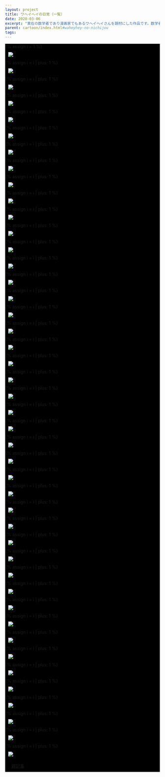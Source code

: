 ```yaml
---
layout: project
title: ワヘイヘイの日常（一覧）
date: 2020-03-06
excerpt: "実在の数学者であり漫画家でもあるワヘイヘイさんを題材にした作品です。数学者の日常を描きました。"
parent: cartoon/index.html#waheyhey-no-nichijou
tags: 
---
```


<div style="background-color:black">
{% assign i = 1 %}
<div style="padding : 10px">
  <img src="{{ site.img }}/waheyhey-no-nichijou/{{ i }}.png">
</div>
{% assign i = i | plus: 1 %}
<div style="padding : 10px">
  <img src="{{ site.img }}/waheyhey-no-nichijou/{{ i }}.png">
</div>
{% assign i = i | plus: 1 %}
<div style="padding : 10px">
  <img src="{{ site.img }}/waheyhey-no-nichijou/{{ i }}.png">
</div>
{% assign i = i | plus: 1 %}
<div style="padding : 10px">
  <img src="{{ site.img }}/waheyhey-no-nichijou/{{ i }}.png">
</div>
{% assign i = i | plus: 1 %}
<div style="padding : 10px">
  <img src="{{ site.img }}/waheyhey-no-nichijou/{{ i }}.png">
</div>
{% assign i = i | plus: 1 %}
<div style="padding : 10px">
  <img src="{{ site.img }}/waheyhey-no-nichijou/{{ i }}.png">
</div>
{% assign i = i | plus: 1 %}
<div style="padding : 10px">
  <img src="{{ site.img }}/waheyhey-no-nichijou/{{ i }}.png">
</div>
{% assign i = i | plus: 1 %}
<div style="padding : 10px">
  <img src="{{ site.img }}/waheyhey-no-nichijou/{{ i }}.png">
</div>
{% assign i = i | plus: 1 %}
<div style="padding : 10px">
  <img src="{{ site.img }}/waheyhey-no-nichijou/{{ i }}.png">
</div>
{% assign i = i | plus: 1 %}
<div style="padding : 10px">
  <img src="{{ site.img }}/waheyhey-no-nichijou/{{ i }}.png">
</div>
{% assign i = i | plus: 1 %}
<div style="padding : 10px">
  <img src="{{ site.img }}/waheyhey-no-nichijou/{{ i }}.png">
</div>
{% assign i = i | plus: 1 %}
<div style="padding : 10px">
  <img src="{{ site.img }}/waheyhey-no-nichijou/{{ i }}.png">
</div>
{% assign i = i | plus: 1 %}
<div style="padding : 10px">
  <img src="{{ site.img }}/waheyhey-no-nichijou/{{ i }}.png">
</div>
{% assign i = i | plus: 1 %}
<div style="padding : 10px">
  <img src="{{ site.img }}/waheyhey-no-nichijou/{{ i }}.png">
</div>
{% assign i = i | plus: 1 %}
<div style="padding : 10px">
  <img src="{{ site.img }}/waheyhey-no-nichijou/{{ i }}.png">
</div>
{% assign i = i | plus: 1 %}
<div style="padding : 10px">
  <img src="{{ site.img }}/waheyhey-no-nichijou/{{ i }}.png">
</div>
{% assign i = i | plus: 1 %}
<div style="padding : 10px">
  <img src="{{ site.img }}/waheyhey-no-nichijou/{{ i }}.png">
</div>
{% assign i = i | plus: 1 %}
<div style="padding : 10px">
  <img src="{{ site.img }}/waheyhey-no-nichijou/{{ i }}.png">
</div>
{% assign i = i | plus: 1 %}
<div style="padding : 10px">
  <img src="{{ site.img }}/waheyhey-no-nichijou/{{ i }}.png">
</div>
{% assign i = i | plus: 1 %}
<div style="padding : 10px">
  <img src="{{ site.img }}/waheyhey-no-nichijou/{{ i }}.png">
</div>
{% assign i = i | plus: 1 %}
<div style="padding : 10px">
  <img src="{{ site.img }}/waheyhey-no-nichijou/{{ i }}.png">
</div>
{% assign i = i | plus: 1 %}
<div style="padding : 10px">
  <img src="{{ site.img }}/waheyhey-no-nichijou/{{ i }}.png">
</div>
{% assign i = i | plus: 1 %}
<div style="padding : 10px">
  <img src="{{ site.img }}/waheyhey-no-nichijou/{{ i }}.png">
</div>
{% assign i = i | plus: 1 %}
<div style="padding : 10px">
  <img src="{{ site.img }}/waheyhey-no-nichijou/{{ i }}.png">
</div>
{% assign i = i | plus: 1 %}
<div style="padding : 10px">
  <img src="{{ site.img }}/waheyhey-no-nichijou/{{ i }}.png">
</div>
{% assign i = i | plus: 1 %}
<div style="padding : 10px">
  <img src="{{ site.img }}/waheyhey-no-nichijou/{{ i }}.png">
</div>
{% assign i = i | plus: 1 %}
<div style="padding : 10px">
  <img src="{{ site.img }}/waheyhey-no-nichijou/{{ i }}.png">
</div>
{% assign i = i | plus: 1 %}
<div style="padding : 10px">
  <img src="{{ site.img }}/waheyhey-no-nichijou/{{ i }}.png">
</div>
{% assign i = i | plus: 1 %}
<div style="padding : 10px">
  <img src="{{ site.img }}/waheyhey-no-nichijou/{{ i }}.png">
</div>
{% assign i = i | plus: 1 %}
<div style="padding : 10px">
  <img src="{{ site.img }}/waheyhey-no-nichijou/{{ i }}.png">
</div>
{% assign i = i | plus: 1 %}
<div style="padding : 10px">
  <img src="{{ site.img }}/waheyhey-no-nichijou/{{ i }}.png">
</div>
{% assign i = i | plus: 1 %}
<div style="padding : 10px">
  <img src="{{ site.img }}/waheyhey-no-nichijou/{{ i }}.png">
</div>
{% assign i = i | plus: 1 %}
<div style="padding : 10px">
  <img src="{{ site.img }}/waheyhey-no-nichijou/{{ i }}.png">
</div>
{% assign i = i | plus: 1 %}
<div style="padding : 10px">
  <img src="{{ site.img }}/waheyhey-no-nichijou/{{ i }}.png">
</div>
{% assign i = i | plus: 1 %}
<div style="padding : 10px">
  <img src="{{ site.img }}/waheyhey-no-nichijou/{{ i }}.png">
</div>
{% assign i = i | plus: 1 %}
<div style="padding : 10px">
  <img src="{{ site.img }}/waheyhey-no-nichijou/{{ i }}.png">
</div>
{% assign i = i | plus: 1 %}
<div style="padding : 10px">
  <img src="{{ site.img }}/waheyhey-no-nichijou/{{ i }}.png">
</div>
{% assign i = i | plus: 1 %}
<div style="padding : 10px">
  <img src="{{ site.img }}/waheyhey-no-nichijou/{{ i }}.png">
</div>
{% assign i = i | plus: 1 %}
<div style="padding : 10px">
  <img src="{{ site.img }}/waheyhey-no-nichijou/{{ i }}.png">
</div>
{% assign i = i | plus: 1 %}
<div style="padding : 10px">
  <img src="{{ site.img }}/waheyhey-no-nichijou/{{ i }}.png">
</div>
{% assign i = i | plus: 1 %}
<div style="padding : 10px">
  <img src="{{ site.img }}/waheyhey-no-nichijou/{{ i }}.png">
</div>
{% assign i = i | plus: 1 %}
<div style="padding : 10px">
  <img src="{{ site.img }}/waheyhey-no-nichijou/{{ i }}.png">
</div>
{% assign i = i | plus: 1 %}
<div style="padding : 10px">
  <img src="{{ site.img }}/waheyhey-no-nichijou/{{ i }}.png">
</div>
{% assign i = i | plus: 1 %}
<div style="padding : 10px">
  <img src="{{ site.img }}/waheyhey-no-nichijou/{{ i }}.png">
</div>
<div style="padding : 10px" class="center">
    <span style="padding : 10px" class="center">
        <a class="btn zoombtn" href="{{ site.url }}/{{ page.parent }}">
            親記事
        </a>
    </span>
</div>
</div>
